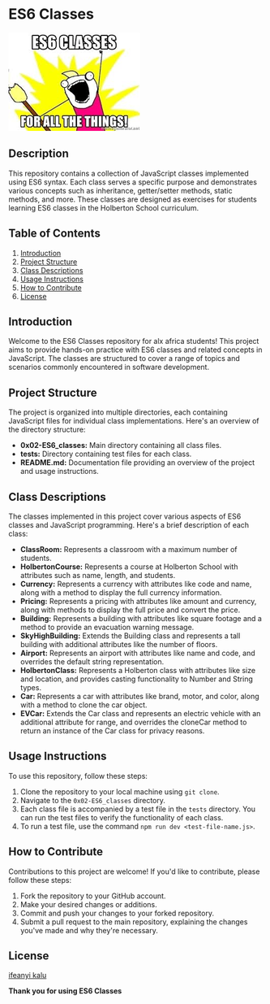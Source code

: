 # ES6 Classes
![](class.jpeg)

## Description
This repository contains a collection of JavaScript classes implemented using ES6 syntax. Each class serves a specific purpose and demonstrates various concepts such as inheritance, getter/setter methods, static methods, and more. These classes are designed as exercises for students learning ES6 classes in the Holberton School curriculum.

## Table of Contents
1. [Introduction](#introduction)
2. [Project Structure](#project-structure)
3. [Class Descriptions](#class-descriptions)
4. [Usage Instructions](#usage-instructions)
5. [How to Contribute](#how-to-contribute)
6. [License](#license)

## Introduction
Welcome to the ES6 Classes repository for alx africa students! This project aims to provide hands-on practice with ES6 classes and related concepts in JavaScript. The classes are structured to cover a range of topics and scenarios commonly encountered in software development.

## Project Structure
The project is organized into multiple directories, each containing JavaScript files for individual class implementations. Here's an overview of the directory structure:
- **0x02-ES6_classes:** Main directory containing all class files.
- **tests:** Directory containing test files for each class.
- **README.md:** Documentation file providing an overview of the project and usage instructions.

## Class Descriptions
The classes implemented in this project cover various aspects of ES6 classes and JavaScript programming. Here's a brief description of each class:
- **ClassRoom:** Represents a classroom with a maximum number of students.
- **HolbertonCourse:** Represents a course at Holberton School with attributes such as name, length, and students.
- **Currency:** Represents a currency with attributes like code and name, along with a method to display the full currency information.
- **Pricing:** Represents a pricing with attributes like amount and currency, along with methods to display the full price and convert the price.
- **Building:** Represents a building with attributes like square footage and a method to provide an evacuation warning message.
- **SkyHighBuilding:** Extends the Building class and represents a tall building with additional attributes like the number of floors.
- **Airport:** Represents an airport with attributes like name and code, and overrides the default string representation.
- **HolbertonClass:** Represents a Holberton class with attributes like size and location, and provides casting functionality to Number and String types.
- **Car:** Represents a car with attributes like brand, motor, and color, along with a method to clone the car object.
- **EVCar:** Extends the Car class and represents an electric vehicle with an additional attribute for range, and overrides the cloneCar method to return an instance of the Car class for privacy reasons.

## Usage Instructions
To use this repository, follow these steps:
1. Clone the repository to your local machine using `git clone`.
2. Navigate to the `0x02-ES6_classes` directory.
3. Each class file is accompanied by a test file in the `tests` directory. You can run the test files to verify the functionality of each class.
4. To run a test file, use the command `npm run dev <test-file-name.js>`.

## How to Contribute
Contributions to this project are welcome! If you'd like to contribute, please follow these steps:
1. Fork the repository to your GitHub account.
2. Make your desired changes or additions.
3. Commit and push your changes to your forked repository.
4. Submit a pull request to the main repository, explaining the changes you've made and why they're necessary.

## License
[ifeanyi kalu](github.com/fazzy12)

**Thank you for using ES6 Classes**
